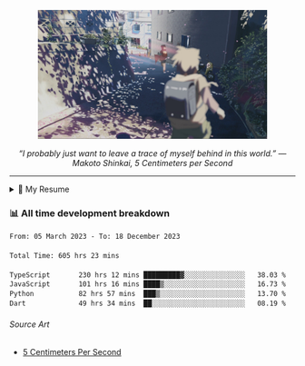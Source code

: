 <p align="center"><img src="asset/header.jpg" width="80%"/></p>
<p align="center"><i>“I probably just want to leave a trace of myself behind in this world.” ― Makoto Shinkai, 5 Centimeters per Second</i></p>

---

<details>
  <summary>📃 My Resume</summary>

### Education

- 📖 **Computer Science**\
📆 10/2021 - present\
📍 **Thang Long University** - Hoang Mai, Hanoi, Vietnam

### Experience

<img align="right" src="https://img.shields.io/badge/Figma-F24E1E?style=flat&logo=figma&logoColor=white"/>
<img align="right" src="https://img.shields.io/badge/node.js-6DA55F?style=flat&logo=node.js&logoColor=white"/>
<img align="right" src="https://img.shields.io/badge/Next.js-black?style=flat&logo=next.js&logoColor=white"/>
<img align="right" src="https://img.shields.io/badge/TypeScript-007ACC?style=flat&logo=typescript&logoColor=white"/>


- 👨‍💻 **Frontend Web Intern**\
📆 07/2023 - present\
📍 **MQ ICT Solutions** - Hoang Mai, Hanoi, Vietnam
</details>

### 📊 All time development breakdown

<!--START_SECTION:waka-->

```txt
From: 05 March 2023 - To: 18 December 2023

Total Time: 605 hrs 23 mins

TypeScript       230 hrs 12 mins █████████▓░░░░░░░░░░░░░░░   38.03 %
JavaScript       101 hrs 16 mins ████▒░░░░░░░░░░░░░░░░░░░░   16.73 %
Python           82 hrs 57 mins  ███▒░░░░░░░░░░░░░░░░░░░░░   13.70 %
Dart             49 hrs 34 mins  ██░░░░░░░░░░░░░░░░░░░░░░░   08.19 %
```

<!--END_SECTION:waka-->

###### Source Art

-  [5 Centimeters Per Second](https://wallhaven.cc/w/nrowq1)

